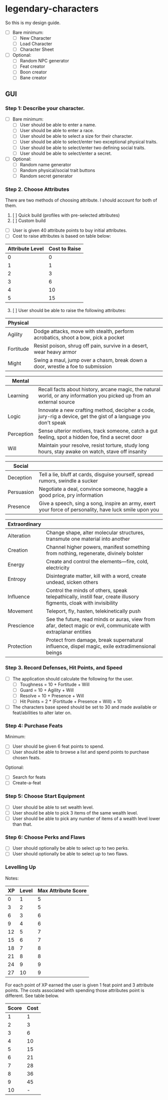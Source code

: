 # legendary-characters

So this is my design guide.

- [ ] Bare minimum:
  - [ ] New Character
  - [ ] Load Character
  - [ ] Character Sheet
    
- [ ] Optional:
  - [ ] Random NPC generator
  - [ ] Feat creator
  - [ ] Boon creator
  - [ ] Bane creator

## GUI

### Step 1:  Describe your character.

- [ ] Bare minimum:
  - [ ] User should be able to enter a name.
  - [ ] User should be able to enter a race.
  - [ ] User should be able to select a size for their character.
  - [ ] User should be able to select/enter two exceptional physical traits.
  - [ ] User should be able to select/enter two defining social traits.
  - [ ] User should be able to select/enter a secret.

- [ ] Optional:
  - [ ] Random name generator
  - [ ] Random physical/social trait buttons
  - [ ] Random secret generator
  
### Step 2. Choose Attributes
  
There are two methods of choosing attribute.  I should account for both of them.  
  
1. [ ] Quick build (profiles with pre-selected attributes)
2. [ ] Custom build
  
  - [ ] User is given 40 attribute points to buy initial attributes.
  - [ ] Cost to raise attributes is based on table below:
    
  | Attribute Level | Cost to Raise |
  | --- | --- |
  | 0 | 0 |
  | 1 | 1 |
  | 2 | 3 |
  | 3 | 6 |
  | 4 | 10 |
  | 5 | 15 |
  
  3. [ ] User should be able to raise the following attributes:

  | Physical | |
  | --- | --- |
  | Agility | Dodge attacks, move with stealth, perform acrobatics, shoot a bow, pick a pocket |
  | Fortitude | Resist poison, shrug off pain, survive in a desert, wear heavy armor |
  | Might | Swing a maul, jump over a chasm, break down a door, wrestle a foe to submission |

  | Mental | |
  | --- | --- |
  | Learning | Recall facts about history, arcane magic, the natural world, or any information you picked up from an external source |
  | Logic | Innovate a new crafting method, decipher a code, jury-rig a device, get the gist of a language you don't speak |
  | Perception | Sense ulterior motives, track someone, catch a gut feeling, spot a hidden foe, find a secret door |
  | Will | Maintain your resolve, resist torture, study long hours, stay awake on watch, stave off insanity
  
  |Social| |
  |---| ---|
  | Deception | Tell a lie, bluff at cards, disguise yourself, spread rumors, swindle a sucker |
  | Persuasion | Negotiate a deal, convince someone, haggle a good price, pry information |
  | Presence | Give a speech, sing a song, inspire an army, exert your force of personality, have luck smile upon you |

  | Extraordinary | |
  | --- | --- |
  | Alteration | Change shape, alter molecular structures, transmute one material into another |
  | Creation | Channel higher powers, manifest something from nothing, regenerate, divinely bolster |
  | Energy | Create and control the elements—fire, cold, electricity |
  | Entropy | Disintegrate matter, kill with a word, create undead, sicken others |
  | Influence | Control the minds of others, speak telepathically, instill fear, create illusory figments, cloak with invisibility |
  | Movement | Teleport, fly, hasten, telekinetically push |
  | Prescience | See the future, read minds or auras, view from afar, detect magic or evil, communicate with extraplanar entities |
  | Protection | Protect from damage, break supernatural influence, dispel magic, exile extradimensional beings |

### Step 3. Record Defenses, Hit Points, and Speed

- [ ] The application should calculate the following for the user.
  - [ ] Toughness = 10 + Fortitude + Will
  - [ ] Guard = 10 + Agility + Will
  - [ ] Resolve = 10 + Presence + Will
  - [ ] Hit Points = 2 * (Fortitude + Presence + Will) + 10
- [ ] The characters base speed should be set to 30 and made available or feat/abilities to alter later on.

### Step 4: Purchase Feats

Minimum:
- [ ] User should be given 6 feat points to spend.
- [ ] User should be able to browse a list and spend points to purchase chosen feats.

Optional:
- [ ] Search for feats
- [ ] Create-a-feat

### Step 5: Choose Start Equipment

- [ ] User should be able to set wealth level.
- [ ] User should be able to pick 3 items of the same wealth level.
- [ ] User should be able to pick any number of items of a wealth level lower than that.

### Step 6:  Choose Perks and Flaws

- [ ] User should optionally be able to select up to two perks.
- [ ] User should optionally be able to select up to two flaws.

### Levelling Up

Notes:

| XP | Level | Max Attribute Score |
| --- | --- | --- |
| 0 | 1 | 5 |
| 3 | 2 | 5 |
| 6 | 3 | 6 |
| 9 | 4 | 6 |
| 12 | 5 | 7 |
| 15 | 6 | 7 |
| 18 | 7 | 8 |
| 21 | 8 | 8 |
| 24 | 9 | 9 |
| 27 | 10 | 9 |

For each point of XP earned the user is given 1 feat point and 3 attribute points.  The costs associated with spending those attributes point is different.  See table below.

| Score | Cost |
| --- | --- |
| 1 | 1 |
| 2 | 3 |
| 3 | 6 |
| 4 | 10 |
| 5 | 15 |
| 6 | 21 |
| 7 | 28 |
| 8 | 36 |
| 9 | 45 |
| 10 | - |
